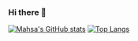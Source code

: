 ### Hi there 👋

<!--
**mahsaama/mahsaama** is a ✨ _special_ ✨ repository because its `README.md` (this file) appears on your GitHub profile.

Here are some ideas to get you started:

- 🔭 I’m currently working on ...
- 🌱 I’m currently learning ...
- 👯 I’m looking to collaborate on ...
- 🤔 I’m looking for help with ...
- 💬 Ask me about ...
- 📫 How to reach me: ...
- 😄 Pronouns: ...
- ⚡ Fun fact: ...
-->

[![Mahsa's GitHub stats](https://github-readme-stats.vercel.app/api?username=mahsaama&show_icons=true)](https://github.com/mahsaama/github-readme-stats)
[![Top Langs](https://github-readme-stats.vercel.app/api/top-langs/?username=mahsaama&layout=compact)](https://github.com/mahsaama/github-readme-stats)
